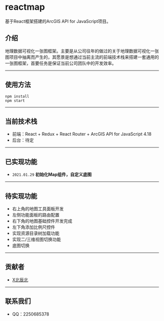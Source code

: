 # reactmap
基于React框架搭建的ArcGIS API for JavaScript项目。

## 介绍

地理数据可视化一张图框架。主要是从公司往年的做过的关于地理数据可视化一张图项目中抽离而产生的，其愿景是想通过当前主流的前端技术栈来搭建一套通用的一张图框架，首要任务是保证当前公司团队中的开发效率。

-----

## 使用方法

```
npm install
npm start
```

----

## 当前技术栈

* 前端：React + Redux + React Router + ArcGIS API for JavaScript 4.18
* 后台：待定

-----

## 已实现功能

* `2021.01.29`  **初始化Map组件，自定义底图**

-----

## 待实现功能

* 右上角的地图工具面板开发
* 左侧功能面板的路由配置
* 右下角的地图基础控件开发完成
* 左下角添加比例尺控件
* 实现资源目录树加载功能
* 实现二/三维视图切换功能
* 底图切换

-----

## 贡献者

* [X北辰北](http://www.xbeichenbei.com/)

-----

## 联系我们

* QQ：2250685378